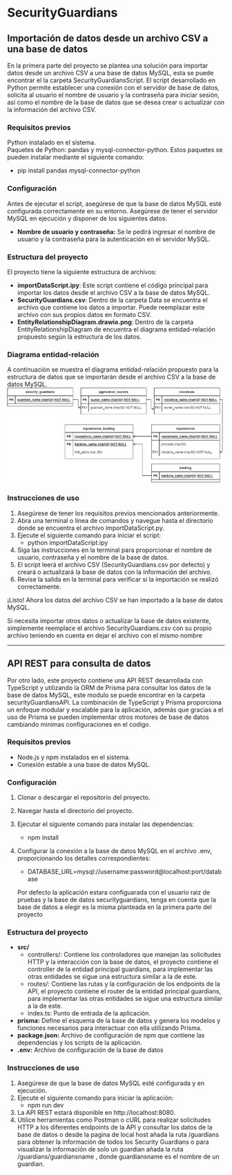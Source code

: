 # SecurityGuardians
 
## Importación de datos desde un archivo CSV a una base de datos
En la primera parte del proyecto se plantea una solución para importar datos desde un archivo CSV a una base de datos MySQL, esta se puede encontrar el la carpeta SecurityGuardiansScript. El script desarrollado en Python permite establecer una conexión con el servidor de base de datos, solicita al usuario el nombre de usuario y la contraseña para iniciar sesión, así como el nombre de la base de datos que se desea crear o actualizar con la información del archivo CSV.

### Requisitos previos
Python instalado en el sistema.\
Paquetes de Python: pandas y mysql-connector-python. Estos paquetes se pueden instalar mediante el siguiente comando:
* pip install pandas mysql-connector-python 

### Configuración
Antes de ejecutar el script, asegúrese de que la base de datos MySQL esté configurada correctamente en su entorno. Asegúrese de tener el servidor MySQL en ejecución y disponer de los siguientes datos:
 * **Nombre de usuario y contraseña:** Se le pedirá ingresar el nombre de usuario y la contraseña para la autenticación en el servidor MySQL.

### Estructura del proyecto
El proyecto tiene la siguiente estructura de archivos:

 * **importDataScript.ipy**: Este script contiene el código principal para importar los datos desde el archivo CSV a la base de datos MySQL.
 * **SecurityGuardians.csv**: Dentro de la carpeta Data se encuentra el archivo que contiene los datos a importar. Puede reemplazar este archivo con sus propios datos en formato CSV.
 * **EntityRelationshipDiagram.drawio.png**: Dentro de la carpeta EntityRelationshipDiagram de encuentra el diagrama entidad-relación propuesto según la estructura de los datos.

### Diagrama entidad-relación
A continuación se muestra el diagrama entidad-relación propuesto para la estructura de datos que se importarán desde el archivo CSV a la base de datos MySQL.\
![Diagrama entidad-relación](https://github.com/LauraMayorga/SecurityGuardians/blob/main/SecurityGuardiansScript/EntityRelationshipDiagram/EntityRelationshipDiagram.drawio.png)

### Instrucciones de uso
 1. Asegúrese de tener los requisitos previos mencionados anteriormente.
 2. Abra una terminal o línea de comandos y navegue hasta el directorio donde se encuentra el archivo importDataScript.py.
 3. Ejecute el siguiente comando para iniciar el script: 
    * python importDataScript.ipy
 4. Siga las instrucciones en la terminal para proporcionar el nombre de usuario, contraseña y el nombre de la base de datos.
 5. El script leerá el archivo CSV (SecurityGuardians.csv por defecto) y creará o actualizará la base de datos con la información del archivo.
 6. Revise la salida en la terminal para verificar si la importación se realizó correctamente.

¡Listo! Ahora los datos del archivo CSV se han importado a la base de datos MySQL.

Si necesita importar otros datos o actualizar la base de datos existente, simplemente reemplace el archivo SecurityGuardians.csv con su propio archivo teniendo en cuenta en dejar el archivo con el mismo nombre

---
## API REST para consulta de datos

Por otro lado, este proyecto contiene una API REST desarrollada con TypeScript y utilizando la ORM de Prisma para consultar los datos de la base de datos MySQL, este modulo se puede encontrar en la carpeta securityGuardiansAPI. La combinación de TypeScript y Prisma proporciona un enfoque modular y escalable para la aplicación, además  que gracias a el uso de Prisma se pueden implementar otros motores de base de datos cambiando minimas configuraciones en el codigo.

### Requisitos previos
* Node.js y npm instalados en el sistema.
* Conexión estable a una base de datos MySQL.

### Configuración
 1. Clonar o descargar el repositorio del proyecto.
 2. Navegar hasta el directorio del proyecto.
 3. Ejecutar el siguiente comando para instalar las dependencias:
    * npm install
 4. Configurar la conexión a la base de datos MySQL en el archivo .env, proporcionando los detalles correspondientes:
    * DATABASE_URL=mysql://username:password@localhost:port/database
    
    Por defecto la aplicación estara configuarada con el usuario raiz de pruebas y la base de datos securityguardians, tenga en cuenta que la base de datos a elegir es la misma planteada en la primera parte del proyecto
 
### Estructura del proyecto
 * **src/**
   * controllers/: Contiene los controladores que manejan las solicitudes HTTP y la interacción con la base de datos, el proyecto contiene el controller de la entidad principal guardians, para implementar las otras entidades se sigue una estructura similar a la de este.
   * routes/: Contiene las rutas y la configuración de los endpoints de la API, el proyecto contiene el router de la entidad principal guardians, para implementar las otras entidades se sigue una estructura similar a la de este.
   * index.ts: Punto de entrada de la aplicación.
 * **prisma:** Define el esquema de la base de datos y genera los modelos y funciones necesarios para interactuar con ella utilizando Prisma.
 * **package.json:** Archivo de configuración de npm que contiene las dependencias y los scripts de la aplicación.
 * **.env:** Archivo de configuración de la base de datos

### Instrucciones de uso
 1. Asegúrese de que la base de datos MySQL esté configurada y en ejecución.
 2. Ejecute el siguiente comando para iniciar la aplicación:
    * npm run dev
 3. La API REST estará disponible en http://localhost:8080.
 4. Utilice herramientas como Postman o cURL para realizar solicitudes HTTP a los diferentes endpoints de la API y consultar los datos de la base de datos o desde la pagina de local host añada la ruta /guardians para obtener la información de todos los Security Guardians o para visualizar la información de solo un guardian añada la ruta /guardians/guardiansname , donde guardiansname es el nombre de un guardian.

